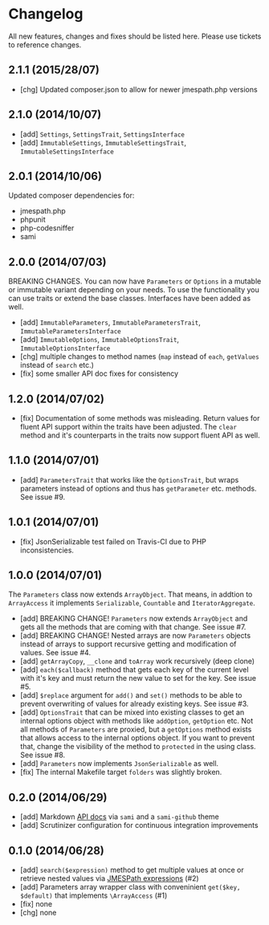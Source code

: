 # Changelog

All new features, changes and fixes should be listed here. Please use tickets to reference changes.

## 2.1.1 (2015/28/07)

* [chg] Updated composer.json to allow for newer jmespath.php versions

## 2.1.0 (2014/10/07)

* [add] `Settings`, `SettingsTrait`, `SettingsInterface`
* [add] `ImmutableSettings`, `ImmutableSettingsTrait`,
  `ImmutableSettingsInterface`

## 2.0.1 (2014/10/06)

Updated composer dependencies for:

* jmespath.php
* phpunit
* php-codesniffer
* sami

## 2.0.0 (2014/07/03)

BREAKING CHANGES. You can now have `Parameters` or `Options` in a mutable or
immutable variant depending on your needs. To use the functionality you can use
traits or extend the base classes. Interfaces have been added as well.

* [add] `ImmutableParameters`, `ImmutableParametersTrait`,
  `ImmutableParametersInterface`
* [add] `ImmutableOptions`, `ImmutableOptionsTrait`,
  `ImmutableOptionsInterface`
* [chg] multiple changes to method names (`map` instead of `each`, `getValues`
  instead of `search` etc.)
* [fix] some smaller API doc fixes for consistency

## 1.2.0 (2014/07/02)

* [fix] Documentation of some methods was misleading. Return values for fluent
  API support within the traits have been adjusted. The `clear` method and it's
  counterparts in the traits now support fluent API as well.

## 1.1.0 (2014/07/01)

* [add] `ParametersTrait` that works like the `OptionsTrait`, but wraps
  parameters instead of options and thus has `getParameter` etc. methods. See
  issue #9.

## 1.0.1 (2014/07/01)

* [fix] JsonSerializable test failed on Travis-CI due to PHP inconsistencies.

## 1.0.0 (2014/07/01)

The `Parameters` class now extends `ArrayObject`. That means, in addtion to
`ArrayAccess` it implements `Serializable`, `Countable` and `IteratorAggregate`.

* [add] BREAKING CHANGE! `Parameters` now extends `ArrayObject` and gets all the
  methods that are coming with that change. See issue #7.
* [add] BREAKING CHANGE! Nested arrays are now `Parameters` objects instead of
  arrays to support recursive getting and modification of values. See issue #4.
* [add] `getArrayCopy`, `__clone` and `toArray` work recursively (deep clone)
* [add] ```each($callback)``` method that gets each key of the current level
  with it's key and must return the new value to set for the key. See issue #5.
* [add] ```$replace``` argument for `add()` and `set()` methods to be able to
  prevent overwriting of values for already existing keys. See issue #3.
* [add] `OptionsTrait` that can be mixed into existing classes to get an
  internal options object with methods like `addOption`, `getOption` etc. Not
  all methods of `Parameters` are proxied, but a `getOptions` method exists that
  allows access to the internal options object. If you want to prevent that,
  change the visibility of the method to `protected` in the using class. See
  issue #8.
* [add] `Parameters` now implements `JsonSerializable` as well.
* [fix] The internal Makefile target `folders` was slightly broken.

## 0.2.0 (2014/06/29)

* [add] Markdown [API docs](docs/api/) via `sami` and a `sami-github` theme
* [add] Scrutinizer configuration for continuous integration improvements

## 0.1.0 (2014/06/28)

* [add] ```search($expression)``` method to get multiple values at once or retrieve nested values via [JMESPath expressions](http://jmespath.readthedocs.org/en/latest/index.html) (#2)
* [add] Parameters array wrapper class with conveninient `get($key, $default)` that implements `\ArrayAccess` (#1)
* [fix] none
* [chg] none
